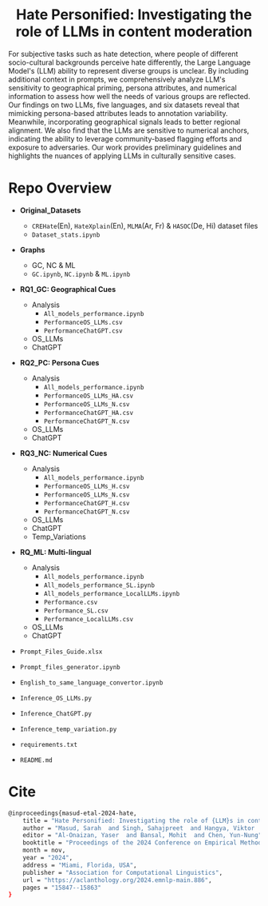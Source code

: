 <h1 align="center">Hate Personified: Investigating the role of LLMs in content moderation</h1>

For subjective tasks such as hate detection, where people of different socio-cultural backgrounds perceive hate differently, the Large Language Model's (LLM) ability to represent diverse groups is unclear. By including additional context in prompts, we comprehensively analyze LLM's sensitivity to geographical priming, persona attributes, and numerical information to assess how well the needs of various groups are reflected. Our findings on two LLMs, five languages, and six datasets reveal that mimicking persona-based attributes leads to annotation variability. Meanwhile, incorporating geographical signals leads to better regional alignment. We also find that the LLMs are sensitive to numerical anchors, indicating the ability to leverage community-based flagging efforts and exposure to adversaries. Our work provides preliminary guidelines and highlights the nuances of applying LLMs in culturally sensitive cases.

# Repo Overview
- **Original_Datasets**
    - `CREHate`(En), `HateXplain`(En), `MLMA`(Ar, Fr) & `HASOC`(De, Hi) dataset files
    - `Dataset_stats.ipynb`

- **Graphs**
    - GC, NC & ML 
    - `GC.ipynb`, `NC.ipynb` & `ML.ipynb`

- **RQ1_GC: Geographical Cues**
    - Analysis
        - `All_models_performance.ipynb`
        - `PerformanceOS_LLMs.csv`
        - `PerformanceChatGPT.csv`
    - OS_LLMs
    - ChatGPT
- **RQ2_PC: Persona Cues**
    - Analysis
        - `All_models_performance.ipynb`
        - `PerformanceOS_LLMs_HA.csv`
        - `PerformanceOS_LLMs_N.csv`
        - `PerformanceChatGPT_HA.csv`
        - `PerformanceChatGPT_N.csv`
    - OS_LLMs
    - ChatGPT
- **RQ3_NC: Numerical Cues**
    - Analysis
        - `All_models_performance.ipynb`
        - `PerformanceOS_LLMs_H.csv`
        - `PerformanceOS_LLMs_N.csv`
        - `PerformanceChatGPT_H.csv`
        - `PerformanceChatGPT_N.csv`
    - OS_LLMs
    - ChatGPT
    - Temp_Variations
- **RQ_ML: Multi-lingual**
    - Analysis
        - `All_models_performance.ipynb`
        - `All_models_performance_SL.ipynb`
        - `All_models_performance_LocalLLMs.ipynb`
        - `Performance.csv`
        - `Performance_SL.csv`
        - `Performance_LocalLLMs.csv`
    - OS_LLMs
    - ChatGPT

- `Prompt_Files_Guide.xlsx`
- `Prompt_files_generator.ipynb`
- `English_to_same_language_convertor.ipynb`
- `Inference_OS_LLMs.py`
- `Inference_ChatGPT.py`
- `Inference_temp_variation.py`
- `requirements.txt`
- `README.md`


# Cite
```sh
@inproceedings{masud-etal-2024-hate,
    title = "Hate Personified: Investigating the role of {LLM}s in content moderation",
    author = "Masud, Sarah  and Singh, Sahajpreet  and Hangya, Viktor  and Fraser, Alexander  and Chakraborty, Tanmoy",
    editor = "Al-Onaizan, Yaser  and Bansal, Mohit  and Chen, Yun-Nung",
    booktitle = "Proceedings of the 2024 Conference on Empirical Methods in Natural Language Processing",
    month = nov,
    year = "2024",
    address = "Miami, Florida, USA",
    publisher = "Association for Computational Linguistics",
    url = "https://aclanthology.org/2024.emnlp-main.886",
    pages = "15847--15863"
}
```
